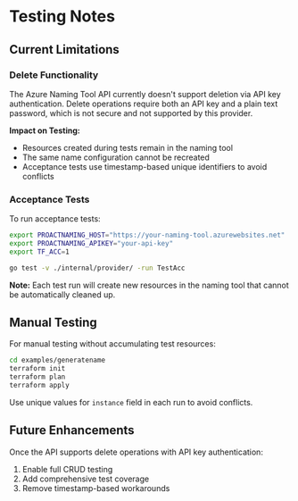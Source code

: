 # Testing Notes

## Current Limitations

### Delete Functionality
The Azure Naming Tool API currently doesn't support deletion via API key authentication. Delete operations require both an API key and a plain text password, which is not secure and not supported by this provider.

**Impact on Testing:**
- Resources created during tests remain in the naming tool
- The same name configuration cannot be recreated
- Acceptance tests use timestamp-based unique identifiers to avoid conflicts

### Acceptance Tests

To run acceptance tests:

```bash
export PROACTNAMING_HOST="https://your-naming-tool.azurewebsites.net"
export PROACTNAMING_APIKEY="your-api-key"
export TF_ACC=1

go test -v ./internal/provider/ -run TestAcc
```

**Note:** Each test run will create new resources in the naming tool that cannot be automatically cleaned up.

## Manual Testing

For manual testing without accumulating test resources:

```bash
cd examples/generatename
terraform init
terraform plan
terraform apply
```

Use unique values for `instance` field in each run to avoid conflicts.

## Future Enhancements

Once the API supports delete operations with API key authentication:
1. Enable full CRUD testing
2. Add comprehensive test coverage
3. Remove timestamp-based workarounds
